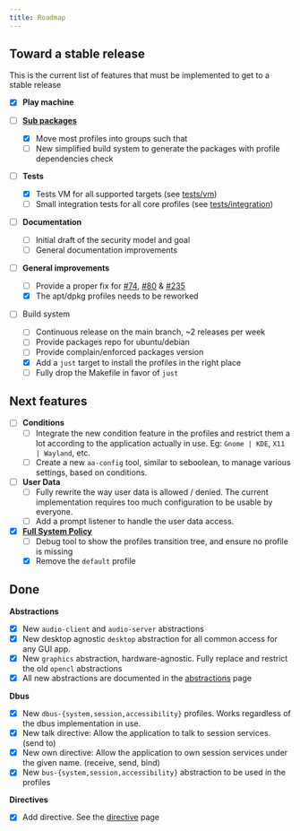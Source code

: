 ```yaml
---
title: Roadmap
---
```


## Toward a stable release

This is the current list of features that must be implemented to get to a stable release

- [x] **Play machine**

- [ ] **[Sub packages](https://github.com/roddhjav/apparmor.d/issues/464)** 
    - [x] Move most profiles into groups such that 
    - [ ] New simplified build system to generate the packages with profile dependencies check

- [ ] **Tests**
    - [x] Tests VM for all supported targets (see [tests/vm](vm.md))
    - [ ] Small integration tests for all core profiles (see [tests/integration](integration.md))

- [ ] **Documentation**
    - [ ] Initial draft of the security model and goal
    - [ ] General documentation improvements

- [ ] **General improvements**
    - [ ] Provide a proper fix for [#74](https://github.com/roddhjav/apparmor.d/issues/74), [#80](https://github.com/roddhjav/apparmor.d/issues/80) & [#235](https://github.com/roddhjav/apparmor.d/issues/235)
    - [x] The apt/dpkg profiles needs to be reworked

- [ ] Build system
    - [ ] Continuous release on the main branch, ~2 releases per week
    - [ ] Provide packages repo for ubuntu/debian
    - [ ] Provide complain/enforced packages version
    - [x] Add a `just` target to install the profiles in the right place
    - [ ] Fully drop the Makefile in favor of `just`

## Next features

- [ ] **Conditions**
    - [ ] Integrate the new condition feature in the profiles and restrict them a lot according to the application actually in use. Eg: `Gnome | KDE`, `X11 | Wayland`, etc.
    - [ ] Create a new `aa-config` tool, similar to seboolean, to manage various settings, based on conditions.

- [ ] **User Data**
    - [ ] Fully rewrite the way user data is allowed / denied. The current implementation requires too much configuration to be usable by everyone.
    - [ ] Add a prompt listener to handle the user data access.

- [x] **[Full System Policy](https://github.com/roddhjav/apparmor.d/issues/252)**
    - [ ] Debug tool to show the profiles transition tree, and ensure no profile is missing
    - [x] Remove the `default` profile

## Done

**Abstractions**

- [x] New `audio-client` and `audio-server` abstractions
- [x] New desktop agnostic `desktop` abstraction for all common access for any GUI app. 
- [x] New `graphics` abstraction, hardware-agnostic. Fully replace and restrict the old `opencl` abstractions
- [x] All new abstractions are documented in the [abstractions](abstractions.md) page

**Dbus**

- [x] New `dbus-{system,session,accessibility}` profiles. Works regardless of the dbus implementation in use.
- [x] New talk directive: Allow the application to talk to session services. (send to)
- [x] New own directive: Allow the application to own session services under the given name. (receive, send, bind)
- [x] New `bus-{system,session,accessibility}` abstraction to be used in the profiles

**Directives**

- [x] Add directive. See the [directive](directives.md) page

